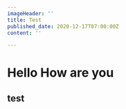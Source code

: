 ```yaml
---
imageHeader: ''
title: Test
published_date: 2020-12-17T07:00:00Z
content: ''

---
```

# Hello How are you

## test